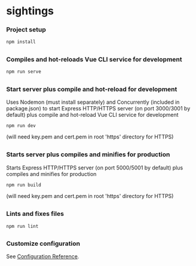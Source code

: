 # sightings

### Project setup
```
npm install
```
##

### Compiles and hot-reloads Vue CLI service for development
```
npm run serve
```
##

### Start server plus compile and hot-reload for development
Uses Nodemon (must install separately) and Concurrently (included in package.json) to start Express HTTP/HTTPS server (on port 3000/3001 by default) plus compile and hot-reload Vue CLI service for development
```
npm run dev
```
(will need key.pem and cert.pem in root 'https' directory for HTTPS)
##

### Starts server plus compiles and minifies for production
Starts Express HTTP/HTTPS server (on port 5000/5001 by default) plus compiles and minifies for production
```
npm run build
```
(will need key.pem and cert.pem in root 'https' directory for HTTPS)
##

### Lints and fixes files
```
npm run lint
```
##

### Customize configuration
See [Configuration Reference](https://cli.vuejs.org/config/).

